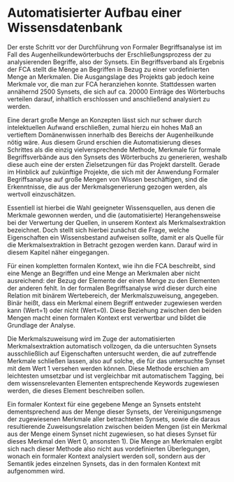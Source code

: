 Automatisierter Aufbau einer Wissensdatenbank
=============================================

Der erste Schritt vor der Durchführung von Formaler Begriffsanalyse ist im Fall des Augenheilkundewörterbuchs der Erschließungsprozess der zu analysierenden Begriffe, also der Synsets. Ein Begriffsverband als Ergebnis der FCA stellt die Menge an Begriffen in Bezug zu einer vordefinierten Menge an Merkmalen. Die Ausgangslage des Projekts gab jedoch keine Merkmale vor, die man zur FCA heranziehen konnte. Stattdessen warten annähernd 2500 Synsets, die sich auf ca. 20000 Einträge des Wörterbuchs verteilen darauf, inhaltlich erschlossen und anschließend analysiert zu werden.

Eine derart große Menge an Konzepten lässt sich nur schwer durch intelektuellen Aufwand erschließen, zumal hierzu ein hohes Maß an vertieftem Domänenwissen innerhalb des Bereichs der Augenheilkunde nötig wäre. Aus diesem Grund erschien die Automatisierung dieses Schrittes als die einzig vielversprechende Methode, Merkmale für formale Begriffsverbände aus den Synsets des Wörterbuchs zu generieren, weshalb diese auch eine der ersten Zielsetzungen für das Projekt darstellt. Gerade im Hinblick auf zukünftige Projekte, die sich mit der Anwendung Formaler Begriffsanalyse auf große Mengen von Wissen beschäftigen, sind die Erkenntnisse, die aus der Merkmalsgenerierung gezogen werden, als wertvoll einzuschätzen.

Essentiell ist hierbei die Wahl geeigneter Wissensquellen, aus denen die Merkmale gewonnen werden, und die (automatisierte) Herangehensweise bei der Verwertung der Quellen, in unserem Kontext als Merkmalsextraktion bezeichnet. Doch stellt sich hierbei zunächst die Frage, welche Eigenschaften ein Wissensbestand aufweisen sollte, damit er als Quelle für die Merkmalsextraktion in Betracht gezogen werden kann. Darauf wird in diesem Kapitel näher eingegangen.

Für einen kompletten formalen Kontext, wie ihn die FCA beschreibt, sind eine Menge an Begriffen und eine Menge an Merkmalen aber nicht ausreichend: der Bezug der Elemente der einen Menge zu den Elementen der anderen fehlt. In der formalen Begriffsanalyse wird dieser durch eine Relation mit binärem Wertebereich, der Merkmalszuweisung, angegeben. Binär heißt, dass ein Merkmal einem Begriff entweder zugewiesen werden kann (Wert=1) oder nicht (Wert=0). Diese Beziehung zwischen den beiden Mengen macht einen formalen Kontext erst verwertbar und bildet die Grundlage der Analyse.

Die Merkmalszuweisung wird im Zuge der automatisierten Merkmalsextraktion automatisch vollzogen, da die untersuchten Synsets ausschließlich auf Eigenschaften untersucht werden, die auf zutreffende Merkmale schließen lassen, also auf solche, die für das untersuchte Synset mit dem Wert 1 versehen werden können. Diese Methode erschien am leichtesten umsetzbar und ist vergleichbar mit automatischem Tagging, bei dem wissensrelevanten Elementen entsprechende Keywords zugewiesen werden, die dieses Element beschreiben sollen.

Ein formaler Kontext für eine gegebene Menge an Synsets entsteht dementsprechend aus der Menge dieser Synsets, der Vereinigungsmenge der zugewiesenen Merkmale aller betrachteten Synsets, sowie die daraus resultierende Zuweisungsrelation zwischen beiden Mengen (ist ein Merkmal aus der Menge einem Synset nicht zugewiesen, so hat dieses Synset für dieses Merkmal den Wert 0, ansonsten 1). Die Menge an Merkmalen ergibt sich nach dieser Methode also nicht aus vordefinierten Überlegungen, wonach ein formaler Kontext analysiert werden soll, sondern aus der Semantik jedes einzelnen Synsets, das in den formalen Kontext mit aufgenommen wird.
